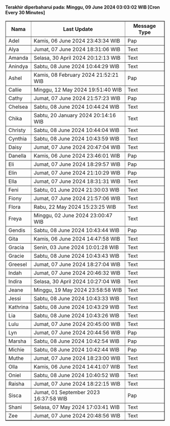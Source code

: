#### Terakhir diperbaharui pada: Minggu, 09 June 2024 03:03:02 WIB [Cron Every 30 Minutes]

<table border='1'><tr><th>Nama</th><th>Last Update</th><th>Message Type</th></tr><tr><td>Adel</td><td>Kamis, 06 June 2024 23:43:34 WIB</td><td>Pap</td></tr><tr><td>Alya</td><td>Jumat, 07 June 2024 18:31:06 WIB</td><td>Text</td></tr><tr><td>Amanda</td><td>Selasa, 30 April 2024 20:12:13 WIB</td><td>Text</td></tr><tr><td>Anindya</td><td>Sabtu, 08 June 2024 10:44:29 WIB</td><td>Text</td></tr><tr><td>Ashel</td><td>Kamis, 08 February 2024 21:52:21 WIB</td><td>Pap</td></tr><tr><td>Callie</td><td>Minggu, 12 May 2024 19:51:40 WIB</td><td>Text</td></tr><tr><td>Cathy</td><td>Jumat, 07 June 2024 21:57:23 WIB</td><td>Pap</td></tr><tr><td>Chelsea</td><td>Sabtu, 08 June 2024 10:44:24 WIB</td><td>Text</td></tr><tr><td>Chika</td><td>Sabtu, 20 January 2024 20:14:16 WIB</td><td>Text</td></tr><tr><td>Christy</td><td>Sabtu, 08 June 2024 10:44:04 WIB</td><td>Text</td></tr><tr><td>Cynthia</td><td>Sabtu, 08 June 2024 10:43:59 WIB</td><td>Text</td></tr><tr><td>Daisy</td><td>Jumat, 07 June 2024 20:47:04 WIB</td><td>Text</td></tr><tr><td>Danella</td><td>Kamis, 06 June 2024 23:46:01 WIB</td><td>Pap</td></tr><tr><td>Eli</td><td>Jumat, 07 June 2024 18:29:57 WIB</td><td>Pap</td></tr><tr><td>Elin</td><td>Jumat, 07 June 2024 21:10:29 WIB</td><td>Pap</td></tr><tr><td>Ella</td><td>Jumat, 07 June 2024 18:31:31 WIB</td><td>Text</td></tr><tr><td>Feni</td><td>Sabtu, 01 June 2024 21:30:03 WIB</td><td>Text</td></tr><tr><td>Fiony</td><td>Jumat, 07 June 2024 21:57:06 WIB</td><td>Text</td></tr><tr><td>Flora</td><td>Rabu, 22 May 2024 15:23:25 WIB</td><td>Text</td></tr><tr><td>Freya</td><td>Minggu, 02 June 2024 23:00:47 WIB</td><td>Text</td></tr><tr><td>Gendis</td><td>Sabtu, 08 June 2024 10:43:44 WIB</td><td>Pap</td></tr><tr><td>Gita</td><td>Kamis, 06 June 2024 14:47:58 WIB</td><td>Text</td></tr><tr><td>Gracia</td><td>Senin, 03 June 2024 10:01:28 WIB</td><td>Text</td></tr><tr><td>Gracie</td><td>Sabtu, 08 June 2024 10:43:43 WIB</td><td>Text</td></tr><tr><td>Greesel</td><td>Jumat, 07 June 2024 18:27:04 WIB</td><td>Text</td></tr><tr><td>Indah</td><td>Jumat, 07 June 2024 20:46:32 WIB</td><td>Text</td></tr><tr><td>Indira</td><td>Selasa, 30 April 2024 10:27:04 WIB</td><td>Text</td></tr><tr><td>Jeane</td><td>Minggu, 19 May 2024 23:58:58 WIB</td><td>Text</td></tr><tr><td>Jessi</td><td>Sabtu, 08 June 2024 10:43:33 WIB</td><td>Text</td></tr><tr><td>Kathrina</td><td>Sabtu, 08 June 2024 10:43:29 WIB</td><td>Text</td></tr><tr><td>Lia</td><td>Sabtu, 08 June 2024 10:43:26 WIB</td><td>Text</td></tr><tr><td>Lulu</td><td>Jumat, 07 June 2024 20:45:00 WIB</td><td>Text</td></tr><tr><td>Lyn</td><td>Jumat, 07 June 2024 20:44:56 WIB</td><td>Pap</td></tr><tr><td>Marsha</td><td>Sabtu, 08 June 2024 10:42:54 WIB</td><td>Pap</td></tr><tr><td>Michie</td><td>Sabtu, 08 June 2024 10:42:44 WIB</td><td>Pap</td></tr><tr><td>Muthe</td><td>Jumat, 07 June 2024 18:23:00 WIB</td><td>Text</td></tr><tr><td>Olla</td><td>Kamis, 06 June 2024 14:41:07 WIB</td><td>Text</td></tr><tr><td>Oniel</td><td>Sabtu, 08 June 2024 10:40:52 WIB</td><td>Text</td></tr><tr><td>Raisha</td><td>Jumat, 07 June 2024 18:22:15 WIB</td><td>Text</td></tr><tr><td>Sisca</td><td>Jumat, 01 September 2023 16:37:58 WIB</td><td>Pap</td></tr><tr><td>Shani</td><td>Selasa, 07 May 2024 17:03:41 WIB</td><td>Text</td></tr><tr><td>Zee</td><td>Jumat, 07 June 2024 20:48:56 WIB</td><td>Text</td></tr></table>